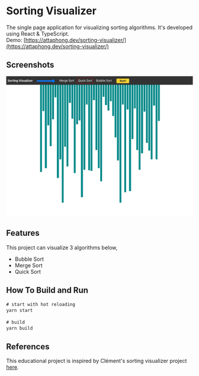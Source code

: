 # Sorting Visualizer
The single page application for visualizing sorting algorithms. It's developed using React & TypeScript.
<br />
Demo: [https://attaphong.dev/sorting-visualizer/](https://attaphong.dev/sorting-visualizer/)
## Screenshots
![Sorting](https://github.com/detohm/sorting-visualizer/blob/main/docs/sorting-screen-1.gif?raw=true)
## Features
This project can visualize 3 algorithms below,
- Bubble Sort
- Merge Sort
- Quick Sort
## How To Build and Run
```
# start with hot reloading
yarn start

# build 
yarn build
```
## References
This educational project is inspired by Clément's sorting visualizer project [here](https://github.com/clementmihailescu/Sorting-Visualizer).
